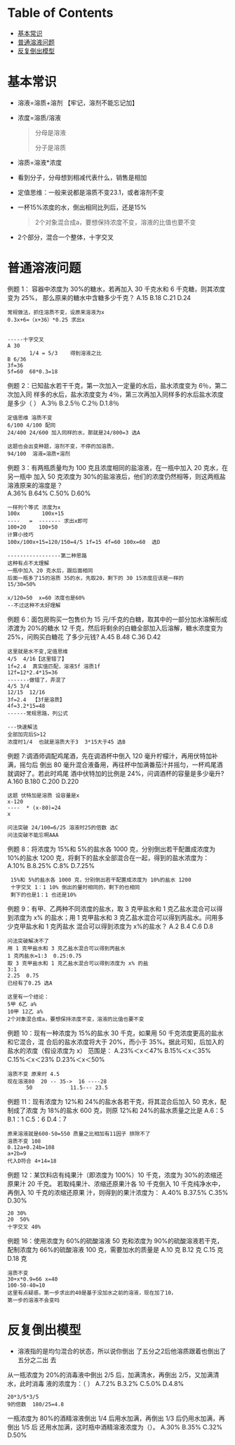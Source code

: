 #  Table of Contents

* [基本常识](#基本常识)
* [普通溶液问题](#普通溶液问题)
* [反复倒出模型](#反复倒出模型)


# 基本常识

+ 溶液=溶质+溶剂 【牢记，溶剂不能忘记加】

+ 浓度=溶质/溶液

  > 分母是溶液
  >
  > 分子是溶质

+ 溶质=溶液*浓度

+ 看到分子，分母想到相减代表什么，销售是相加

+ 定值思维：一般来说都是溶质不变23.1，或者溶剂不变 

+ 一杯15%浓度的水，倒出相同比列后，还是15%

  > 2个对象混合成a，要想保持浓度不变，溶液的比值也要不变

+ 2个部分，混合一个整体，十字交叉

# 普通溶液问题

例题 1： 容器中浓度为 30%的糖水，若再加入 30 千克水和 6 千克糖，则其浓度变为 25%， 那么原来的糖水中含糖多少千克？ 
A.15 
B.18 
C.21 
D.24

```
常规做法，抓住溶质不变，设原来溶液为x
0.3x+6=（x+36）*0.25 求出x


-----十字交叉
A 30        
       1/4 = 5/3    得到溶液之比
B 6/36      
3f=36
5f=60  60*0.3=18 
```


例题 2：已知盐水若干千克，第一次加入一定量的水后，盐水浓度变为 6％，第二次加入同 样多的水后，盐水浓度变为 4％，第三次再加入同样多的水后盐水浓度是多少（ ） 
A.3％ 
B.2.5％ 
C.2％ 
D.1.8％

```
定值思维 溶质不变
6/100 4/100 配同
24/400 24/600 加入同样的水，那就是24/800=3 选A

这题也会出变种题，溶剂不变，不停的加溶质，
94/100  溶液=溶质+溶剂
```

例题 3：有两瓶质量均为 100 克且浓度相同的盐溶液，在一瓶中加入 20 克水，在另一瓶中 加入 50 克浓度为 30%的盐溶液后，他们的浓度仍然相等，则这两瓶盐溶液原来的溶度是？  
A.36%
B.64% 
C.50% 
D.60%

```
一样列个等式 浓度为x
100x       100x+15
----   =  ------- 求出x即可
100+20    100+50
计算小技巧
100x/100x+15=120/150=4/5 1f=15 4f=60 100x=60  选D

-----------------第二种思路
这种有点不太理解
一瓶中加入 20 克水后，跟后面相同
后面一瓶多了15的溶质 35的水，先取20，剩下的 30 15浓度应该是一样的
15/30=50%

x/120=50  x=60 浓度也是60%
--不过这种不太好理解

```

例题 6：面包房购买一包售价为 15 元/千克的白糖，取其中的一部分加水溶解形成浓渡为 20%的糖水 12 千克，然后将剩余的白糖全部加入后溶解，糖水浓度变为 25%，问购买白糖花 了多少元钱? 
A.45 
B.48 
C.36 
D.42

```
这里就是水不变,定值思维
4/5  4/16【这里错了】
1f=2.4  真实值匹配，溶液5f 溶质1f 
12f=12*2.4*15=36
-------做错了，弄混了
4/5 3/4
12/15  12/16
3f=2.4  【3f是溶质】
4f=3.2*15=48
------常规思路，列公式

---快速解法
全部加完后S>12
浓度时1/4  也就是溶质大于3  3*15大于45 选B
```
例题 7:调酒师调配鸡尾酒，先在调酒杯中倒入 120 毫升柠檬汁，再用伏特加补满，摇匀后 倒出 80 毫升混合液备用，再往杯中加满番茄汁并摇匀，一杯鸡尾酒就调好了。若此时鸡尾 酒中伏特加的比例是 24%，问调酒杯的容量是多少毫升?
A.160 
B.180 
C.200 
D.220

```
这题 伏特加是溶质 设容量是x
x-120
----  * (x-80)=24
x

问法突破 24/100=6/25 溶液时25的倍数 选C 
问法突破不能忘啊AAA
```
例题 8：将浓度为 15%和 5%的盐水各 1000 克，分别倒出若干配置成浓度为 10%的盐水 1200 克，将剩下的盐水全部混合在一起，得到的盐水浓度为： 
A.10% 
B.8.25% 
C.8% 
D.7.25%

```
 15%和 5%的盐水各 1000 克，分别倒出若干配置成浓度为 10%的盐水 1200
 十字交叉 1：1 10% 倒出的量时相同的，剩下的也相同
 剩下的也是1：1 也还是10%
```
例题 9：有甲、乙两种不同浓度的盐水，取 3 克甲盐水和 1 克乙盐水混合可以得到浓度为 x% 的盐水；用 1 克甲盐水和 3 克乙盐水混合可以得到丙盐水。问用多少克甲盐水和 1 克丙盐水 混合可以得到浓度为 x%的盐水？
A.2 
B.4 
C.6 
D.8

```
问法突破解决不了
用 1 克甲盐水和 3 克乙盐水混合可以得到丙盐水
1 克丙盐水=1:3  0.25:0.75
取 3 克甲盐水和 1 克乙盐水混合可以得到浓度为 x% 的盐
3:1
2.25  0.75
已经有了0.25 选A

这里有一个结论：
5甲 6乙 a%
10甲 12乙 a%
2个对象混合成a，要想保持浓度不变，溶液的比值也要不变
```
例题 10：现有一种浓度为 15%的盐水 30 千克，如果用 50 千克浓度更高的盐水和它混合，混 合后的盐水浓度将大于 20%，而小于 35%。据此可知，后加入的盐水的浓度（假设浓度为 x） 范围是：
A.23%＜x＜47% 
B.15%＜x＜35% 
C.15%＜x＜23% 
D.23%＜x＜50%

```
溶质不变 原来时 4.5
现在溶液80  20 -- 35->  16 ----28
      50            11.5--- 23.5      
```
例题 11：现有浓度为 12%和 24%的盐水各若干克，将其混合后加入 50 克水，配制成了浓度 为 18%的盐水 600 克，则原 12%和 24%的盐水质量之比是
A.6：5 
B.1：1 
C.5：6 
D.4：7

```
原来溶液就是600-50=550 质量之比相加有11因子 排除不了
溶质不变 108
0.12a+0.24b=108
a+2b=9
代入D符合 4+14=18

```

例题 12：某饮料店有纯果汁（即浓度为 100%）10 千克，浓度为 30%的浓缩还原果汁 20 千克。 若取纯果汁、浓缩还原果汁各 10 千克倒入 10 千克纯净水中，再倒入 10 千克的浓缩还原果 汁，则得到的果汁浓度为： 
A.40% 
B.37.5% 
C.35% 
D.30%

```
20 30%
20  50%
十字交叉 40% 
```
例题 16：使用浓度为 60%的硫酸溶液 50 克和浓度为 90%的硫酸溶液若干克，配制浓度为 66%的硫酸溶液 100 克，需要加水的质量是
A.10 克 
B.12 克 
C.15 克 
D.18 克

```
溶质不变
30+x*0.9=66 x=40
100-50-40=10 
这里有点疑惑，第一步求出的40是基于没加水之前的溶液，现在加了10，
第一步的溶液不会变吗
```

# 反复倒出模型

+ 溶液指的是均匀混合的状态，所以说你倒出 了五分之2后他溶质跟着也倒出了五分之二出 去

从一瓶浓度为 20%的消毒液中倒出 2/5 后，加满清水，再倒出 2/5，又加满清水，此时消毒 液的浓度为：（ ） 
A.7.2% 
B.3.2% 
C.5.0% 
D.4.8%

```
20*3/5*3/5 
9的倍数  180/25=4.8
```
一瓶浓度为 80%的酒精溶液倒出 1/4 后用水加满，再倒出 1/3 后仍用水加满，再倒出 1/5 后 还用水加满，这时瓶中酒精溶液浓度为（）。 
A.30%
B.35% 
C.32% 
D.50%
```

```
